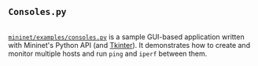 <!-- %META:TOPICINFO{author="BobLantz" date="1340917876" format="1.1" version="1.3"}% -->
<!-- %META:TOPICPARENT{name="Mininet"}% -->
<!-- Use our custom page layout:
* Set VIEW_TEMPLATE = [MininetView](MininetView)
-->


<code>Consoles.py</code>
-------------------------

<img alt="" src="http://openflow.org/foswiki/pub/OpenFlow/Mininet/console_py.png" />

<code>[mininet/examples/consoles.py](https://github.com/mininet/mininet/blob/master/examples/consoles.py)</code> is a sample GUI-based application written with Mininet's Python API (and [Tkinter](http://docs.python.org/library/tkinter)). It demonstrates how to create and monitor multiple hosts and run <code>ping</code> and <code>iperf</code> between them.
